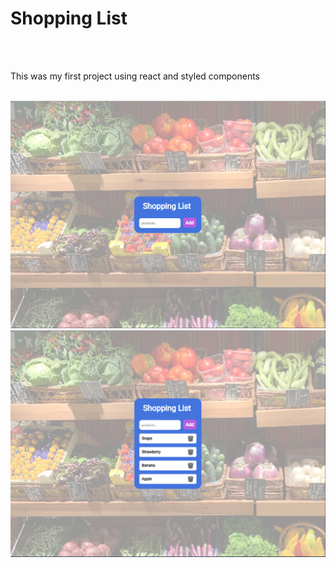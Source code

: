 <h1>Shopping List</h1>
<br>
<br>
<p>This was my first project using react and styled components</p>
<br>
<img src="https://github.com/luisLopesjr/shopping-list/blob/main/src/img/print_shopping_list.PNG?raw=true" />
<br>
<img src="https://github.com/luisLopesjr/shopping-list/blob/main/src/img/print_shopping_list2.PNG?raw=true" />



